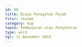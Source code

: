 ```yaml
---
id: 66
title: Biaya Penagihan Pajak
fitur: resume
category: kup
topik: Pembayaran atau Penyetoran
type: word
tgl: 11 Desember 2019
---
```


